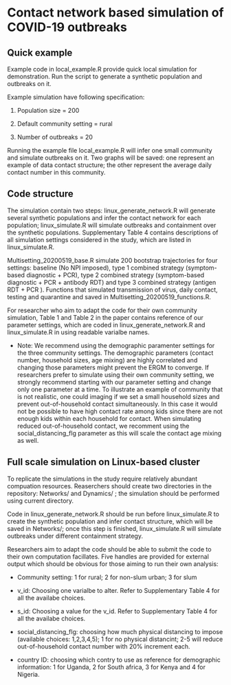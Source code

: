 # Contact network based simulation of COVID-19 outbreaks

## Quick example

Example code in local_example.R provide quick local simulation for demonstration. Run the script to generate a synthetic population and outbreaks on it. 

Example simulation have following specification:

1. Population size = 200

2. Default community setting = rural

3. Number of outbreaks = 20

Running the example file local_example.R  will infer one small community and simulate outbreaks on it. Two graphs will be saved: one represent an example of data contact structure; the other represent the average daily contact number in this community. 

## Code structure

The simulation contain two steps: linux_generate_network.R will generate several synthetic populations and infer the contact network for each population; linux_simulate.R will simulate outbreaks and containment over the synthetic populations. Supplementary Table 4 contains descriptions of all simulation settings considered in the study, which are listed in linux_simulate.R.

Multisetting_20200519_base.R simulate 200 bootstrap trajectories for four settings: baseline (No NPI imposed), type 1 combined strategy (symptom-based diagnostic + PCR), type 2 combined strategy (symptom-based diagnostic + PCR + antibody RDT) and type 3 combined strategy (antigen RDT  + PCR ). Functions that simulated transmission of virus, daily contact, testing and quarantine and saved in Multisetting_20200519_functions.R.  

For researcher who aim to adapt the code for their own community simulation, Table 1 and Table 2 in the paper contains reference of our parameter settings, which are coded in linux_generate_network.R and linux_simulate.R in using readable varialbe names. 

* Note: We recommend using the demographic paramenter settings for the three community settings. The demographic parameters (contact number, household sizes, age mixing) are highly correlated and changing those parameters might prevent the ERGM to converge. If researchers prefer to simulate using their own community setting, we strongly recommend starting with our parameter setting and change only one parameter at a time. To illustrate an example of community that is not realistic, one could imaging if we set a small household sizes and prevent out-of-household contact simultaneously. In this case it would not be possible to have high contact rate among kids since there are not enough kids within each household for contact. When simulating reduced out-of-household contact, we recomment using the social_distancing_flg parameter as this will scale the contact age mixing as well. 

## Full scale simulation on Linux-based cluster

To replicate the simulations in the study require relatively abundant compuation resources. Reaserchers should create two directories in the repository: Networks/ and Dynamics/ ; the simulation should be performed using current directory.

Code in linux_generate_network.R should be run before linux_simulate.R to create the synthetic population and infer contact structure, which will be saved in Networks/; once this step is finished, linux_simulate.R will simulate outbreaks under different containment strategy. 

Researchers aim to adapt the code should be able to submit the code to their own computation facillates. Five handles are provided for external output which should be obvious for those aiming to run their own analysis:

* Community setting: 1 for rural; 2 for non-slum urban; 3 for slum

* v_id: Choosing one varialbe to alter. Refer to Supplementary Table 4 for all the availabe choices. 

* s_id: Choosing a value for the v_id. Refer to Supplementary Table 4 for all the availabe choices.

* social_distancing_flg: choosing how much physical distancing to impose (available choices: 1,2,3,4,5); 1 for no physical distancint; 2-5 will reduce out-of-household contact number with 20% increment each.

* country ID: choosing which contry to use as reference for demographic information: 1 for Uganda, 2 for South africa, 3 for Kenya and 4 for Nigeria.
